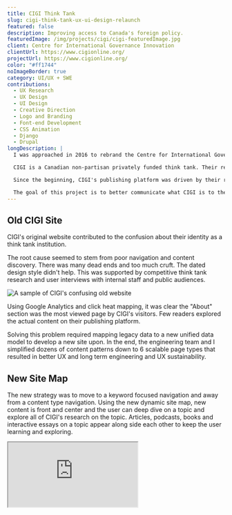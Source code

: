 ```yaml
---
title: CIGI Think Tank
slug: cigi-think-tank-ux-ui-design-relaunch
featured: false
description: Improving access to Canada's foreign policy.
featuredImage: /img/projects/cigi/cigi-featuredImage.jpg
client: Centre for International Governance Innovation
clientUrl: https://www.cigionline.org/
projectUrl: https://www.cigionline.org/
color: "#ff1744"
noImageBorder: true
category: UI/UX + SWE
contributions:
  - UX Research
  - UX Design
  - UI Design
  - Creative Direction
  - Logo and Branding
  - Font-end Development
  - CSS Animation
  - Django
  - Drupal
longDescription: |
  I was approached in 2016 to rebrand the Centre for International Governance Innovation's (CIGI) website.

  CIGI is a Canadian non-partisan privately funded think tank. Their research, opinions, and public voice strives to make a difference by bringing clarity and innovative thinking to global policy making.

  Since the beginning, CIGI's publishing platform was driven by their researchers and board members needs. Due to the stakeholders' divergent directions and needs, their online presence became a collection of inconsistent microsites over time.

  The goal of this project is to better communicate what CIGI is to the public at large and simplify their publishing platform to increase readership, article discoverability and long term scalability.
---
```


## Old CIGI Site

CIGI's original website contributed to the confusion about their identity as a think tank institution.

The root cause seemed to stem from poor navigation and content discovery. There was many dead ends and too much cruft. The dated design style didn't help. This was supported by competitive think tank research and user interviews with internal staff and public audiences.

![A sample of CIGI's confusing old website](/img/projects/cigi/cigi-old.jpg)

Using Google Analytics and click heat mapping, it was clear the "About" section was the most viewed page by CIGI's visitors. Few readers explored the actual content on their publishing platform.

Solving this problem required mapping legacy data to a new unified data model to develop a new site upon. In the end, the engineering team and I simplified dozens of content patterns down to 6 scalable page types that resulted in better UX and long term engineering and UX sustainability.

## New Site Map

The new strategy was to move to a keyword focused navigation and away from a content type navigation. Using the new dynamic site map, new content is front and center and the user can deep dive on a topic and explore all of CIGI's research on the topic. Articles, podcasts, books and interactive essays on a topic appear along side each other to keep the user learning and exploring.

<IFrame src="https://rawgit.com/FrankFlitton/CIGI-Online-Site-Map/master/index.html" />

## Home Page

The new homepage is loud and visual. Gripping visuals and editorial illustrations invite the user to engage with CIGI's research. It lets the public know that CIGI is a dynamic and active research hub that always has worthwhile to share.

![Home page layout](/img/projects/cigi/cigi-home-page.jpg)

## Search

Revamping search was at the heart of the strategy. It let CIGI's corpus of resources be easily browsed and then drilled down for niche needs. Policy papers and expert opinion articles could be viewed in place or filtered out. This was especially useful for academics trying to build on the prior work of their colleagues. Overall this brought a decrease in bounce rate and an uptick in pages viewed by first time visitors.

![Search Screen](/img/projects/cigi/cigi-search.jpg)

## Navigation

The streamlined navigation highlights the new data types and allows the content to nest nicely into each other. Research topics are now first in the list with more narrow needs further down the page.

![Improved site navigation](/img/projects/cigi/cigi-nav.jpg)

## Misc Layouts

![Misc Layouts](/img/projects/cigi/cigi-layouts.jpg)

## Rebranding

Towards the end of the project, the CIGI leadership became so excited about the new web platform that they ushered more redesigns to express their emphasis on innovation and clear communication. This included moving a way from their old navy blue color scheme and a fresh modernist logo type.

![New CIGI Branding](/img/projects/cigi/cigi-rebrand.jpg)

## New Thinking On Innovation

CIGI launched a new weekly research series with the rebranded website launch. This new application proved to be a great opportunity to extend their marketing and publishing platform across digital, print, and video campaigns.

It was a true test of the new features built-in for interactive essays and get realtime feedback on the new platform with a wide audience.

### Web Layouts

![New Thinking On Innovation web layouts](/img/projects/cigi/inno-web.jpg)

### Email Notifications

![Email notifications](/img/projects/cigi/inno-email-notifications.jpg)

### Book Cover

![Book covers](/img/projects/cigi/inno-book.jpg)

## OpenCanada.ca

The refresh efforts also crossed over to their sister publisher, Open Canada. Open Canada is an open source initiative funded by CIGI to highlight diverse stories about Canadian domestic and international issues.

The final application to launch their new brand appeared on the redesigned their 2016 Open Canada Annual Report. It has a rich, interactive, and smooth reading experience using the new CIGI style and tools.

### Report Cover

The report cover featured all contributor author names.
![OpenCanada 2016 Report, featuring all contributor names](/img/projects/cigi/oc-cover.jpg)

### Articles

![OpenCanada 2016 Report, articles](/img/projects/cigi/oc-articles.jpg)

### Navigation

![OpenCanada 2016 Report, articles](/img/projects/cigi/oc-nav.jpg)
